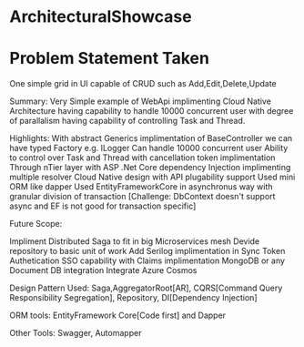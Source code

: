 # ArchitecturalShowcase
<h1>Problem Statement Taken</h1>
One simple grid in UI capable of CRUD such as Add,Edit,Delete,Update

Summary:
Very Simple example of WebApi implimenting Cloud Native Architecture having capability to handle 10000 concurrent user with degree of parallalism having capability of controlling Task and Thread.

Highlights:
With abstract Generics implimentation of BaseController we can have typed Factory e.g. ILogger
Can handle 10000 concurrent user
Ability to control over Task and Thread with cancellation token implimentation
Through nTier layer with ASP .Net Core dependency Injection implimenting multiple resolver
Cloud Native design with API plugability support
Used mini ORM like dapper
Used EntityFrameworkCore in asynchronus way with granular division of transaction [Challenge: DbContext doesn't support async and EF is not good for transaction specific]


Future Scope:

Impliment Distributed Saga to fit in big Microservices mesh
Devide repository to basic unit of work
Add Serilog implimentation in Sync
Token Authetication
SSO capability with Claims implimentation
MongoDB or any Document DB integration
Integrate Azure Cosmos



Design Pattern Used:
 Saga,AggregatorRoot[AR], CQRS[Command Query Responsibility Segregation], Repository, DI[Dependency Injection]

ORM tools:
EntityFramework Core[Code first] and Dapper

Other Tools:
Swagger, Automapper
